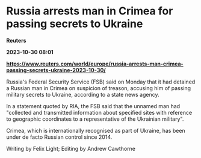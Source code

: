 # Russia arrests man in Crimea for passing secrets to Ukraine
**Reuters**

**2023-10-30 08:01**

**https://www.reuters.com/world/europe/russia-arrests-man-crimea-passing-secrets-ukraine-2023-10-30/**

Russia's Federal Security Service (FSB) said on Monday that it had detained a Russian man in Crimea on suspicion of treason, accusing him of passing military secrets to Ukraine, according to a state news agency.

In a statement quoted by RIA, the FSB said that the unnamed man had "collected and transmitted information about specified sites with reference to geographic coordinates to a representative of the Ukrainian military".

Crimea, which is internationally recognised as part of Ukraine, has been under de facto Russian control since 2014.

Writing by Felix Light; Editing by Andrew Cawthorne